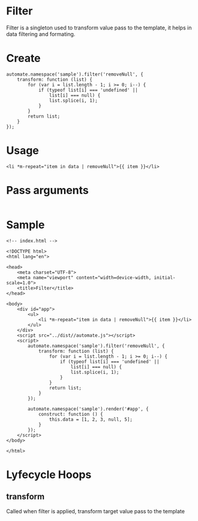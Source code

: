 # Filter

Filter is a singleton used to transform value pass to the template, it helps in data filtering and formating.

# Create

```
automate.namespace('sample').filter('removeNull', {
    transform: function (list) {
        for (var i = list.length - 1; i >= 0; i--) {
            if (typeof list[i] === 'undefined' ||
                list[i] === null) {
                list.splice(i, 1);
            }
        }
        return list;
    }
});
```

# Usage

```
<li *m-repeat="item in data | removeNull">{{ item }}</li>
```

# Pass arguments

```

```

# Sample

```
<!-- index.html -->

<!DOCTYPE html>
<html lang="en">

<head>
    <meta charset="UTF-8">
    <meta name="viewport" content="width=device-width, initial-scale=1.0">
    <title>Filter</title>
</head>

<body>
    <div id="app">
        <ul>
            <li *m-repeat="item in data | removeNull">{{ item }}</li>
        </ul>
    </div>
    <script src="../dist//automate.js"></script>
    <script>
        automate.namespace('sample').filter('removeNull', {
            transform: function (list) {
                for (var i = list.length - 1; i >= 0; i--) {
                    if (typeof list[i] === 'undefined' ||
                        list[i] === null) {
                        list.splice(i, 1);
                    }
                }
                return list;
            }
        });

        automate.namespace('sample').render('#app', {
            construct: function () {
                this.data = [1, 2, 3, null, 5];
            }
        });
    </script>
</body>

</html>
```

# Lyfecycle Hoops

## transform

Called when filter is applied, transform target value pass to the template